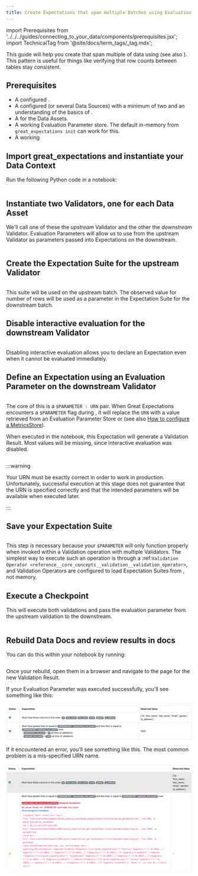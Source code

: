 ```yaml
---
title: Create Expectations that span multiple Batches using Evaluation Parameters
---
```


import Prerequisites from '../../../guides/connecting_to_your_data/components/prerequisites.jsx';
import TechnicalTag from '@site/docs/term_tags/_tag.mdx';

This guide will help you create <TechnicalTag tag="expectation" text="Expectations" /> that span multiple <TechnicalTag tag="batch" text="Batches" /> of data using <TechnicalTag tag="evaluation_parameter" text="Evaluation Parameters" /> (see also <TechnicalTag tag="evaluation_parameter_store" text="Evaluation Parameter Stores" />). This pattern is useful for things like verifying that row counts between tables stay consistent.

## Prerequisites

<Prerequisites>

- A configured <TechnicalTag tag="data_context" text="Data Context" />.
- A configured <TechnicalTag tag="datasource" text="Data Source" /> (or several Data Sources) with a minimum of two <TechnicalTag tag="data_asset" text="Data Assets" /> and an understanding of the basics of <TechnicalTag tag="batch_request" text="Batch Requests" />.
- A <TechnicalTag tag="expectation_suite" text="Expectations Suites" /> for the Data Assets.
- A working Evaluation Parameter store. The default in-memory <TechnicalTag tag="store" text="Store" /> from ``great_expectations init`` can work for this.
- A working <TechnicalTag tag="checkpoint" text="Checkpoint" />

</Prerequisites>

## Import great_expectations and instantiate your Data Context

Run the following Python code in a notebook:

```python name="tests/integration/docusaurus/expectations/advanced/how_to_create_expectations_that_span_multiple_batches_using_evaluation_parameters.py get_context"
```

## Instantiate two Validators, one for each Data Asset

We'll call one of these <TechnicalTag tag="validator" text="Validators" /> the *upstream* Validator and the other the *downstream* Validator. Evaluation Parameters will allow us to use <TechnicalTag tag="validation_result" text="Validation Results" /> from the upstream Validator as parameters passed into Expectations on the downstream.


 ```python name="tests/integration/docusaurus/expectations/advanced/how_to_create_expectations_that_span_multiple_batches_using_evaluation_parameters.py get validators"
```

## Create the Expectation Suite for the upstream Validator

```python name="tests/integration/docusaurus/expectations/advanced/how_to_create_expectations_that_span_multiple_batches_using_evaluation_parameters.py create upstream_expectation_suite"
```

This suite will be used on the upstream batch. The observed value for number of rows will be used as a parameter in the Expectation Suite for the downstream batch.

## Disable interactive evaluation for the downstream Validator

```python name="tests/integration/docusaurus/expectations/advanced/how_to_create_expectations_that_span_multiple_batches_using_evaluation_parameters.py disable interactive_evaluation"
```

Disabling interactive evaluation allows you to declare an Expectation even when it cannot be evaluated immediately.

## Define an Expectation using an Evaluation Parameter on the downstream Validator

```python name="tests/integration/docusaurus/expectations/advanced/how_to_create_expectations_that_span_multiple_batches_using_evaluation_parameters.py add expectation with evaluation parameter"
```

The core of this is a ``$PARAMETER : URN`` pair. When Great Expectations encounters a ``$PARAMETER`` flag during <TechnicalTag tag="validation" text="Validation" />, it will replace the ``URN`` with a value retrieved from an Evaluation Parameter Store or <TechnicalTag tag="metric_store" text="Metrics Store" /> (see also [How to configure a MetricsStore](../../../guides/setup/configuring_metadata_stores/how_to_configure_a_metricsstore.md)).

When executed in the notebook, this Expectation will generate a Validation Result. Most values will be missing, since interactive evaluation was disabled.

```python name="tests/integration/docusaurus/expectations/advanced/how_to_create_expectations_that_span_multiple_batches_using_evaluation_parameters.py expected_validation_result"
 ```

:::warning

Your URN must be exactly correct in order to work in production. Unfortunately, successful execution at this stage does not guarantee that the URN is specified correctly and that the intended parameters will be available when executed later.

:::

## Save your Expectation Suite

 ```python name="tests/integration/docusaurus/expectations/advanced/how_to_create_expectations_that_span_multiple_batches_using_evaluation_parameters.py save downstream_expectation_suite"
 ```

This step is necessary because your ``$PARAMETER`` will only function properly when invoked within a Validation operation with multiple Validators. The simplest way to execute such an operation is through a :ref:`Validation Operator <reference__core_concepts__validation__validation_operator>`, and Validation Operators are configured to load Expectation Suites from <TechnicalTag tag="expectation_store" text="Expectation Stores" />, not memory.

## Execute a Checkpoint

This will execute both validations and pass the evaluation parameter from the upstream validation to the downstream.

```python name="tests/integration/docusaurus/expectations/advanced/how_to_create_expectations_that_span_multiple_batches_using_evaluation_parameters.py run checkpoint"
```

## Rebuild Data Docs and review results in docs

You can do this within your notebook by running:

```python name="tests/integration/docusaurus/expectations/advanced/how_to_create_expectations_that_span_multiple_batches_using_evaluation_parameters.py build data docs"
```

Once your <TechnicalTag tag="data_docs" text="Data Docs" /> rebuild, open them in a browser and navigate to the page for the new Validation Result.

If your Evaluation Parameter was executed successfully, you'll see something like this:

![image](../../../images/evaluation_parameter_success.png)

If it encountered an error, you'll see something like this. The most common problem is a mis-specified URN name.

![image](../../../images/evaluation_parameter_error.png)

